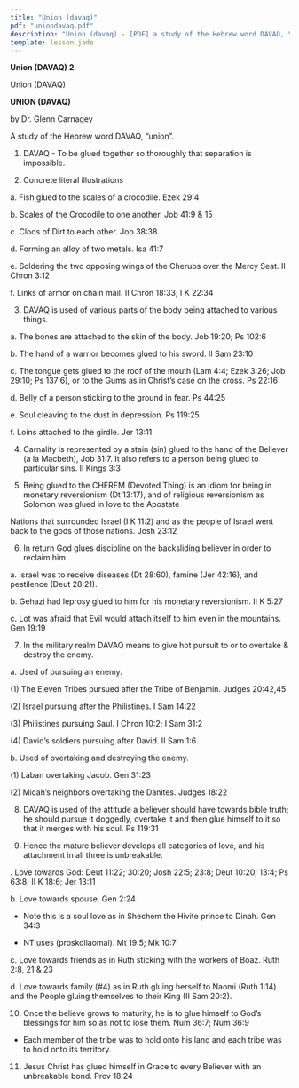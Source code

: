 ```yaml
---
title: "Union (davaq)"
pdf: "uniondavaq.pdf"
description: "Union (davaq) - [PDF] a study of the Hebrew word DAVAQ, \"union\"."
template: lesson.jade
---
```



**Union (DAVAQ) 2**

Union (DAVAQ)

**UNION (DAVAQ)**

by Dr. Glenn Carnagey

A study of the Hebrew word DAVAQ, “union”.

1. DAVAQ - To be glued together so thoroughly that separation is
impossible.

2. Concrete literal illustrations

a. Fish glued to the scales of a crocodile. Ezek 29:4

b. Scales of the Crocodile to one another. Job 41:9 & 15

c. Clods of Dirt to each other. Job 38:38

d. Forming an alloy of two metals. Isa 41:7

e. Soldering the two opposing wings of the Cherubs over the Mercy Seat.
II Chron 3:12

f. Links of armor on chain mail. II Chron 18:33; I K 22:34

3. DAVAQ is used of various parts of the body being attached to various
things.

a. The bones are attached to the skin of the body. Job 19:20; Ps 102:6

b. The hand of a warrior becomes glued to his sword. II Sam 23:10

c. The tongue gets glued to the roof of the mouth (Lam 4:4; Ezek 3:26;
Job 29:10; Ps 137:6), or to the Gums as in Christ’s case on the cross.
Ps 22:16

d. Belly of a person sticking to the ground in fear. Ps 44:25

e. Soul cleaving to the dust in depression. Ps 119:25

f. Loins attached to the girdle. Jer 13:11

4. Carnality is represented by a stain (sin) glued to the hand of the
Believer (a la Macbeth), Job 31:7. It also refers to a person being
glued to particular sins. II Kings 3:3

5. Being glued to the CHEREM (Devoted Thing) is an idiom for being in
monetary reversionism (Dt 13:17), and of religious reversionism as
Solomon was glued in love to the Apostate

Nations that surrounded Israel (I K 11:2) and as the people of Israel
went back to the gods of those nations. Josh 23:12

6. In return God glues discipline on the backsliding believer in order
to reclaim him.

a. Israel was to receive diseases (Dt 28:60), famine (Jer 42:16), and
pestilence (Deut 28:21).

b. Gehazi had leprosy glued to him for his monetary reversionism. II K
5:27

c. Lot was afraid that Evil would attach itself to him even in the
mountains. Gen 19:19

7. In the military realm DAVAQ means to give hot pursuit to or to
overtake & destroy the enemy.

a. Used of pursuing an enemy.

(1) The Eleven Tribes pursued after the Tribe of Benjamin. Judges
20:42,45

(2) Israel pursuing after the Philistines. I Sam 14:22

(3) Philistines pursuing Saul. I Chron 10:2; I Sam 31:2

(4) David’s soldiers pursuing after David. II Sam 1:6

b. Used of overtaking and destroying the enemy.

(1) Laban overtaking Jacob. Gen 31:23

(2) Micah’s neighbors overtaking the Danites. Judges 18:22

8. DAVAQ is used of the attitude a believer should have towards bible
truth; he should pursue it doggedly, overtake it and then glue himself
to it so that it merges with his soul. Ps 119:31

9. Hence the mature believer develops all categories of love, and his
attachment in all three is unbreakable.

. Love towards God: Deut 11:22; 30:20; Josh 22:5; 23:8; Deut 10:20;
13:4; Ps 63:8; II K 18:6; Jer 13:11

b. Love towards spouse. Gen 2:24

- Note this is a soul love as in Shechem the Hivite prince to Dinah. Gen
34:3

- NT uses (proskollaomai). Mt 19:5; Mk 10:7

c. Love towards friends as in Ruth sticking with the workers of Boaz.
Ruth 2:8, 21 & 23

d. Love towards family (\#4) as in Ruth gluing herself to Naomi (Ruth
1:14) and the People gluing themselves to their King (II Sam 20:2).

10. Once the believe grows to maturity, he is to glue himself to God’s
blessings for him so as not to lose them. Num 36:7; Num 36:9

- Each member of the tribe was to hold onto his land and each tribe was
to hold onto its territory.

11. Jesus Christ has glued himself in Grace to every Believer with an
unbreakable bond. Prov 18:24

